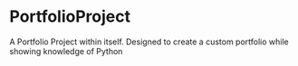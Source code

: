 # PortfolioProject
 A Portfolio Project within itself. Designed to create a custom portfolio while showing knowledge of Python
